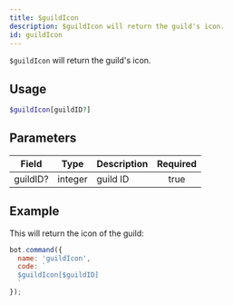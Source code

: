 ```yaml
---
title: $guildIcon 
description: $guildIcon will return the guild's icon.
id: guildIcon
---
```


`$guildIcon` will return the guild's icon.

## Usage

```php
$guildIcon[guildID?]
```

## Parameters 


| Field    | Type    | Description | Required |
| -------- | ------- | ----------- |:--------:|
| guildID? | integer | guild ID    |    true   |


## Example

This will return the icon of the guild:

```javascript
bot.command({
  name: 'guildIcon',
  code: `
  $guildIcon[$guildID]
  `
});
```
